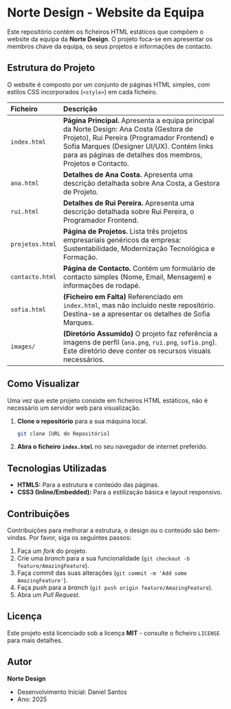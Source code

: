 # Norte Design - Website da Equipa

Este repositório contém os ficheiros HTML estáticos que compõem o website da equipa da **Norte Design**. O projeto foca-se em apresentar os membros chave da equipa, os seus projetos e informações de contacto.

## Estrutura do Projeto

O website é composto por um conjunto de páginas HTML simples, com estilos CSS incorporados (`<style>`) em cada ficheiro.

| Ficheiro | Descrição |
| :--- | :--- |
| `index.html` | **Página Principal.** Apresenta a equipa principal da Norte Design: Ana Costa (Gestora de Projeto), Rui Pereira (Programador Frontend) e Sofia Marques (Designer UI/UX). Contém links para as páginas de detalhes dos membros, Projetos e Contacto. |
| `ana.html` | **Detalhes de Ana Costa.** Apresenta uma descrição detalhada sobre Ana Costa, a Gestora de Projeto. |
| `rui.html` | **Detalhes de Rui Pereira.** Apresenta uma descrição detalhada sobre Rui Pereira, o Programador Frontend. |
| `projetos.html` | **Página de Projetos.** Lista três projetos empresariais genéricos da empresa: Sustentabilidade, Modernização Tecnológica e Formação. |
| `contacto.html` | **Página de Contacto.** Contém um formulário de contacto simples (Nome, Email, Mensagem) e informações de rodapé. |
| `sofia.html` | **(Ficheiro em Falta)** Referenciado em `index.html`, mas não incluído neste repositório. Destina-se a apresentar os detalhes de Sofia Marques. |
| `images/` | **(Diretório Assumido)** O projeto faz referência a imagens de perfil (`ana.png`, `rui.png`, `sofia.png`). Este diretório deve conter os recursos visuais necessários. |

## Como Visualizar

Uma vez que este projeto consiste em ficheiros HTML estáticos, não é necessário um servidor web para visualização.

1.  **Clone o repositório** para a sua máquina local.
    ```bash
    git clone [URL do Repositório]
    ```
2.  **Abra o ficheiro `index.html`** no seu navegador de internet preferido.

## Tecnologias Utilizadas

*   **HTML5:** Para a estrutura e conteúdo das páginas.
*   **CSS3 (Inline/Embedded):** Para a estilização básica e layout responsivo.

## Contribuições

Contribuições para melhorar a estrutura, o design ou o conteúdo são bem-vindas. Por favor, siga os seguintes passos:

1.  Faça um *fork* do projeto.
2.  Crie uma *branch* para a sua funcionalidade (`git checkout -b feature/AmazingFeature`).
3.  Faça *commit* das suas alterações (`git commit -m 'Add some AmazingFeature'`).
4.  Faça *push* para a *branch* (`git push origin feature/AmazingFeature`).
5.  Abra um *Pull Request*.

## Licença

Este projeto está licenciado sob a licença **MIT** - consulte o ficheiro `LICENSE` para mais detalhes.

## Autor

**Norte Design**
*   Desenvolvimento Inicial: Daniel Santos
*   Ano: 2025
